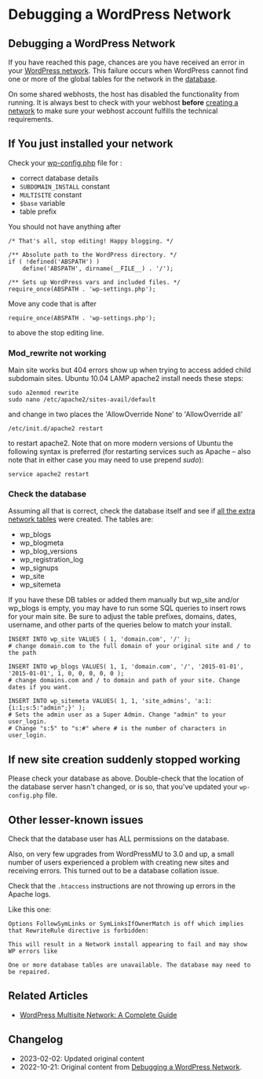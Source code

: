 # Debugging a WordPress Network

## Debugging a WordPress Network

If you have reached this page, chances are you have received an error in your [WordPress network](https://wordpress.org/documentation/article/multisite-network-administration/). This failure occurs when WordPress cannot find one or more of the global tables for the network in the [database](https://codex.wordpress.org/Database_Description).

On some shared webhosts, the host has disabled the functionality from running. It is always best to check with your webhost **before** [creating a network](https://github.com/WordPress/Advanced-administration-handbook/blob/main/multisite/create-network.md) to make sure your webhost account fulfills the technical requirements.

## If You just installed your network

Check your [wp-config.php](https://github.com/WordPress/Advanced-administration-handbook/blob/main/wordpress/wp-config.md) file for :

* correct database details
* `SUBDOMAIN_INSTALL` constant
* `MULTISITE` constant
* `$base` variable
* table prefix

You should not have anything after

```
/* That's all, stop editing! Happy blogging. */

/** Absolute path to the WordPress directory. */
if ( !defined('ABSPATH') )
	define('ABSPATH', dirname(__FILE__) . '/');

/** Sets up WordPress vars and included files. */
require_once(ABSPATH . 'wp-settings.php');
```

Move any code that is after

```
require_once(ABSPATH . 'wp-settings.php');
```
to above the stop editing line.

### Mod_rewrite not working

Main site works but 404 errors show up when trying to access added child subdomain sites. Ubuntu 10.04 LAMP apache2 install needs these steps:

```
sudo a2enmod rewrite
sudo nano /etc/apache2/sites-avail/default
```

and change in two places the 'AllowOverride None' to 'AllowOverride all'

```
/etc/init.d/apache2 restart
```

to restart apache2. Note that on more modern versions of Ubuntu the following syntax is preferred (for restarting services such as Apache – also note that in either case you may need to use prepend _sudo_):

```
service apache2 restart
```

### Check the database

Assuming all that is correct, check the database itself and see if [all the extra network tables](https://codex.wordpress.org/Database_Description#Multisite_Table_Overview) were created. The tables are:

* wp_blogs
* wp_blogmeta
* wp_blog_versions
* wp_registration_log
* wp_signups
* wp_site
* wp_sitemeta

If you have these DB tables or added them manually but wp_site and/or wp_blogs is empty, you may have to run some SQL queries to insert rows for your main site. Be sure to adjust the table prefixes, domains, dates, username, and other parts of the queries below to match your install.

```
INSERT INTO wp_site VALUES ( 1, 'domain.com', '/' );
# change domain.com to the full domain of your original site and / to the path

INSERT INTO wp_blogs VALUES( 1, 1, 'domain.com', '/', '2015-01-01', '2015-01-01', 1, 0, 0, 0, 0, 0 );
# change domains.com and / to domain and path of your site. Change dates if you want.

INSERT INTO wp_sitemeta VALUES( 1, 1, 'site_admins', 'a:1:{i:1;s:5:"admin";}' );
# Sets the admin user as a Super Admin. Change "admin" to your user_login. 
# Change "s:5" to "s:#" where # is the number of characters in user_login.
```

## If new site creation suddenly stopped working

Please check your database as above. Double-check that the location of the database server hasn't changed, or is so, that you've updated your `wp-config.php` file.

## Other lesser-known issues

Check that the database user has ALL permissions on the database.

Also, on very few upgrades from WordPressMU to 3.0 and up, a small number of users experienced a problem with creating new sites and receiving errors. This turned out to be a database collation issue.

Check that the `.htaccess` instructions are not throwing up errors in the Apache logs.

Like this one:

```
Options FollowSymLinks or SymLinksIfOwnerMatch is off which implies that RewriteRule directive is forbidden:

This will result in a Network install appearing to fail and may show WP errors like

One or more database tables are unavailable. The database may need to be repaired.
```

## Related Articles

* [WordPress Multisite Network: A Complete Guide](https://multilingualpress.org/wordpress-multisite-network/)

## Changelog

- 2023-02-02: Updated original content
- 2022-10-21: Original content from [Debugging a WordPress Network](https://wordpress.org/documentation/article/debugging-a-wordpress-network/).
